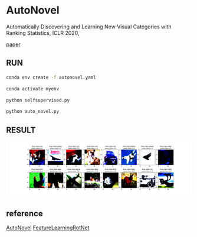 # AutoNovel

Automatically Discovering and Learning New Visual Categories with Ranking Statistics, ICLR 2020,

[paper](https://openreview.net/forum?id=LQNY3ACM2Xe)

## RUN
```bash
conda env create -f autonovel.yaml
```
```bash
conda activate myenv
```
```bash
python selfsupervised.py
```
```bash
python auto_novel.py
```

## RESULT
![image](https://github.com/COMP6248-Reproducability-Challenge/AutoNovel/blob/main/res.png)
## reference
[AutoNovel](https://github.com/k-han/AutoNovel)
[FeatureLearningRotNet](https://github.com/gidariss/FeatureLearningRotNet)
